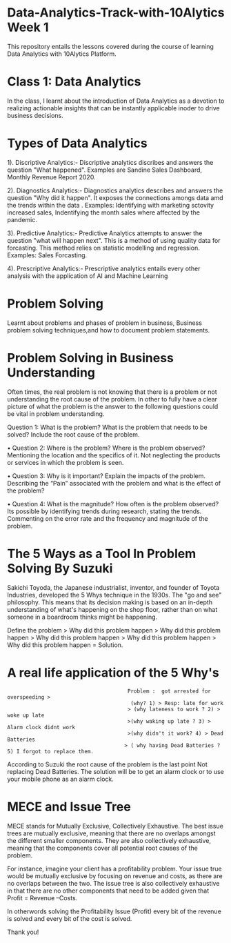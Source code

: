 # Data-Analytics-Track-with-10Alytics Week 1
This repository entails the lessons covered during the course of learning Data Analytics with 10Alytics Platform.

# Class 1: Data Analytics 
In the class, I learnt about the introduction of Data Analytics as a devotion to realizing actionable insights that can be instantly applicable inoder to drive business decisions.

# Types of Data Analytics 
1). Discriptive Analytics:- Discriptive analytics discribes and answers the question "What happened". Examples are Sandine Sales Dashboard, Monthly Revenue Report 2020.

2). Diagnostics Analytics:- Diagnostics analytics describes and answers the question "Why did it happen". It exposes the connections amongs data amd the trends within the data . Examples: Identifying with marketing sctovity increased sales, Indentifying the month sales where affected by the pandemic.

3). Predictive Analytics:- Predictive Analytics attempts to answer the question "what will happen next". This is a method of using quality data for forcasting. This method relies on statistic modelling and regression. Examples: Sales Forcasting.

4). Prescriptive Analytics:- Prescriptive analytics entails every other analysis with the application of AI and Machine Learning

# Problem Solving 
Learnt about problems and phases of problem in business, Business problem solving techniques,and how to document problem statements.

# Problem Solving in Business Understanding
Often times, the real problem is not knowing that there is a problem or not understanding the root cause of the problem. 
In other to fully have a clear picture of what the problem is the answer to the following questions could be vital in problem understanding.

Question 1: What is the problem?
What is the problem that needs to be solved? Include the root cause of the problem. 

• Question 2: Where is the problem?
Where is the problem observed? Mentioning the location and the specifics of it. Not neglecting the products or services in which the problem is seen.

• Question 3: Why is it important?
Explain the impacts of the problem. Describing the “Pain” associated with the problem and what is the effect of the problem?

• Question 4: What is the magnitude?
How often is the problem observed? Its possible by identifying trends during research, stating the trends. Commenting on the error rate and the frequency and magnitude of the problem.

# The 5 Ways as a Tool In Problem Solving By Suzuki

Sakichi Toyoda, the Japanese industrialist, inventor, and founder of Toyota Industries, developed the 5 Whys technique in the 1930s. The "go and see" philosophy. This means that its decision making is based on an in-depth understanding of what's happening on the shop floor, rather than on what someone in a boardroom thinks might be happening.

Define the problem > Why did this problem happen > Why did this problem happen >  Why did this problem happen >  Why did this problem happen > Why did this problem happen = Solution.


# A real life application of the 5 Why's 
                         
                                           Problem :  got arrested for overspeeding > 
                                            (why? 1) > Resp: late for work 
                                           > (why lateness to work ? 2) > woke up late 
                                           >(why waking up late ? 3) > Alarm clock didnt work
                                           >(why didn't it work? 4) > Dead Batteries
                                          > ( why having Dead Batteries ? 5) I forgot to replace them.
                                           
                 
According to Suzuki the root cause of the problem is the last point  Not replacing Dead Batteries. The solution will be to get an alarm clock or to use your mobile phone as an alarm clock.
  

# MECE and Issue Tree 
MECE stands for Mutually Exclusive, Collectively Exhaustive. The best issue trees are mutually exclusive, meaning that there are no overlaps amongst the different smaller components. They are also collectively exhaustive, meaning that the components cover all potential root causes of the problem.

For instance, imagine your client has a profitability problem. Your issue true would be mutually exclusive by focusing on revenue and costs, as there are no overlaps between the two. The issue tree is also collectively exhaustive in that there are no other components that need to be added given that Profit = Revenue –Costs.

In otherwords solving the Profitability Issue (Profit) every bit of the revenue is solved and every bit of the cost is solved. 

Thank you!

